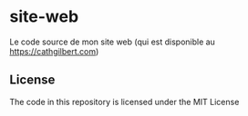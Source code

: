 # site-web

Le code source de mon site web (qui est disponible au https://cathgilbert.com)

## License

The code in this repository is licensed under the MIT License
